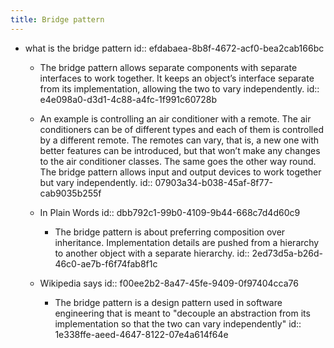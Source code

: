```yaml
---
title: Bridge pattern
---
```


- what is the bridge pattern 
id:: efdabaea-8b8f-4672-acf0-bea2cab166bc
	 - The bridge pattern allows separate components with separate interfaces to work together. It keeps an object’s interface separate from its implementation, allowing the two to vary independently.
id:: e4e098a0-d3d1-4c88-a4fc-1f991c60728b

	 - An example is controlling an air conditioner with a remote. The air conditioners can be of different types and each of them is controlled by a different remote. The remotes can vary, that is, a new one with better features can be introduced, but that won’t make any changes to the air conditioner classes. The same goes the other way round. The bridge pattern allows input and output devices to work together but vary independently.
id:: 07903a34-b038-45af-8f77-cab9035b255f

	 - In Plain Words
id:: dbb792c1-99b0-4109-9b44-668c7d4d60c9
		 - The bridge pattern is about preferring composition over inheritance. Implementation details are pushed from a hierarchy to another object with a separate hierarchy.
id:: 2ed73d5a-b26d-46c0-ae7b-f6f74fab8f1c

	 - Wikipedia says
id:: f00ee2b2-8a47-45fe-9409-0f97404cca76
		 - The bridge pattern is a design pattern used in software engineering that is meant to "decouple an abstraction from its implementation so that the two can vary independently"
id:: 1e338ffe-aeed-4647-8122-07e4a614f64e
